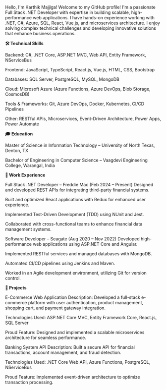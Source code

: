 Hello, I'm Karthik Majjiga!
Welcome to my GitHub profile! I'm a passionate Full Stack .NET Developer with expertise in building scalable, high-performance web applications. I have hands-on experience working with .NET, C#, Azure, SQL, React, Vue.js, and microservices architecture. I enjoy solving complex technical challenges and developing innovative solutions that enhance business operations.

**🛠️ Technical Skills**

Backend: C#, .NET Core, ASP.NET MVC, Web API, Entity Framework, NServiceBus

Frontend: JavaScript, TypeScript, React.js, Vue.js, HTML, CSS, Bootstrap

Databases: SQL Server, PostgreSQL, MySQL, MongoDB

Cloud: Microsoft Azure (Azure Functions, Azure DevOps, Blob Storage, CosmosDB)

Tools & Frameworks: Git, Azure DevOps, Docker, Kubernetes, CI/CD Pipelines

Other: RESTful APIs, Microservices, Event-Driven Architecture, Power Apps, Power Automate

**🎓 Education**


Master of Science in Information Technology – University of North Texas, Denton, TX

Bachelor of Engineering in Computer Science – Vaagdevi Engineering College, Warangal, India

**💼 Work Experience**


Full Stack .NET Developer – Freddie Mac (Feb 2024 – Present)
Designed and developed REST APIs for integrating third-party financial systems.

Built and optimized React applications with Redux for enhanced user experience.

Implemented Test-Driven Development (TDD) using NUnit and Jest.

Collaborated with cross-functional teams to enhance financial data management systems.

Software Developer – Seagate (Aug 2020 – Nov 2022)
Developed high-performance web applications using ASP.NET Core and Angular.

Implemented RESTful services and managed databases with MongoDB.

Automated CI/CD pipelines using Jenkins and Maven.

Worked in an Agile development environment, utilizing Git for version control.

**🚀 Projects**


E-Commerce Web Application
Description: Developed a full-stack e-commerce platform with user authentication, product management, shopping cart, and payment gateway integration.

Technologies Used: ASP.NET Core MVC, Entity Framework Core, React.js, SQL Server

Proud Feature: Designed and implemented a scalable microservices architecture for seamless performance.

Banking System API
Description: Built a secure API for financial transactions, account management, and fraud detection.

Technologies Used: .NET Core Web API, Azure Functions, PostgreSQL, NServiceBus

Proud Feature: Implemented event-driven architecture to optimize transaction processing.
